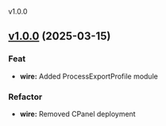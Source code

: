 
v1.0.0
## [v1.0.0](https://git.aleyoscar.com/oscarale/resurrexit/compare/v0.3.0...v1.0.0) (2025-03-15)

### Feat

* **wire:** Added ProcessExportProfile module

### Refactor

* **wire:** Removed CPanel deployment

